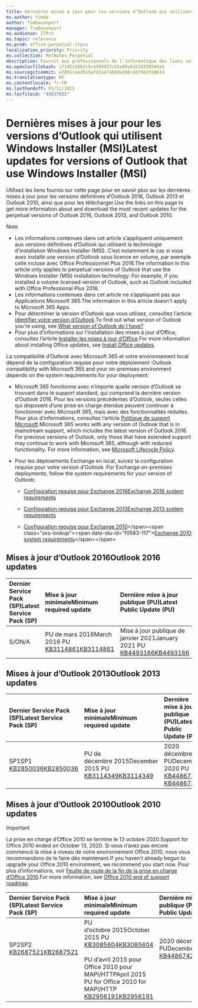 ```yaml
---
title: Dernières mises à jour pour les versions d’Outlook qui utilisent Windows Installer (MSI)
ms.author: timda
author: TimDavenport
manager: TimDavenport
ms.audience: ITPro
ms.topic: reference
ms.prod: office-perpetual-itpro
localization_priority: Priority
ms.collection: RelNotes_Perpetual
description: Fournit aux professionnels de l’informatique des liens vers les dernières informations sur les mises à jour pour les versions définitives d’Outlook 2016, Outlook 2013 et Outlook 2010
ms.openlocfilehash: 1714531062c9ce999437cb5a80a0322d258569ab
ms.sourcegitcommit: e7891ceed915afd2ae74689a366cebf9b3f60614
ms.translationtype: HT
ms.contentlocale: fr-FR
ms.lasthandoff: 01/12/2021
ms.locfileid: "49837635"
---
```

# <a name="latest-updates-for-versions-of-outlook-that-use-windows-installer-msi"></a><span data-ttu-id="f0583-103">Dernières mises à jour pour les versions d’Outlook qui utilisent Windows Installer (MSI)</span><span class="sxs-lookup"><span data-stu-id="f0583-103">Latest updates for versions of Outlook that use Windows Installer (MSI)</span></span>

<span data-ttu-id="f0583-104">Utilisez les liens fournis sur cette page pour en savoir plus sur les dernières mises à jour pour les versions définitives d’Outlook 2016, Outlook 2013 et Outlook 2010, ainsi que pour les télécharger.</span><span class="sxs-lookup"><span data-stu-id="f0583-104">Use the links on this page to get more information about and download the most recent updates for the perpetual versions of Outlook 2016, Outlook 2013, and Outlook 2010.</span></span>
  
> [!NOTE]
> - <span data-ttu-id="f0583-p101">Les informations contenues dans cet article s’appliquent uniquement aux versions définitives d’Outlook qui utilisent la technologie d’installation Windows Installer (MSI). C’est notamment le cas si vous avez installé une version d’Outlook sous licence en volume, par exemple celle incluse avec Office Professionnel Plus 2016.</span><span class="sxs-lookup"><span data-stu-id="f0583-p101">The information in this article only applies to perpetual versions of Outlook that use the Windows Installer (MSI) installation technology. For example, if you installed a volume licensed version of Outlook, such as Outlook included with Office Professional Plus 2016.</span></span>
> - <span data-ttu-id="f0583-107">Les informations contenues dans cet article ne s’appliquent pas aux Applications Microsoft 365.</span><span class="sxs-lookup"><span data-stu-id="f0583-107">The information in this article doesn't apply to Microsoft 365 Apps.</span></span>
> - <span data-ttu-id="f0583-108">Pour déterminer la version d’Outlook que vous utilisez, consultez l’article [Identifier votre version d’Outlook](https://support.office.com/article/b3a9568c-edb5-42b9-9825-d48d82b2257c).</span><span class="sxs-lookup"><span data-stu-id="f0583-108">To find out what version of Outlook you're using, see [What version of Outlook do I have?](https://support.office.com/article/b3a9568c-edb5-42b9-9825-d48d82b2257c)</span></span>
> - <span data-ttu-id="f0583-109">Pour plus d’informations sur l’installation des mises à jour d’Office, consultez l’article [Installer les mises à jour d’Office](https://support.office.com/article/2ab296f3-7f03-43a2-8e50-46de917611c5).</span><span class="sxs-lookup"><span data-stu-id="f0583-109">For more information about installing Office updates, see [Install Office updates](https://support.office.com/article/2ab296f3-7f03-43a2-8e50-46de917611c5).</span></span> 
  
<span data-ttu-id="f0583-110">La compatibilité d’Outlook avec Microsoft 365 et votre environnement local dépend de la configuration requise pour votre déploiement :</span><span class="sxs-lookup"><span data-stu-id="f0583-110">Outlook compatibility with Microsoft 365 and your on-premises environment depends on the system requirements for your deployment:</span></span>
  
- <span data-ttu-id="f0583-p102">Microsoft 365 fonctionne avec n’importe quelle version d’Outlook se trouvant dans le support standard, qui comprend la dernière version d’Outlook 2016. Pour les versions précédentes d’Outlook, seules celles qui disposent d’une prise en charge étendue peuvent continuer à fonctionner avec Microsoft 365, mais avec des fonctionnalités réduites. Pour plus d’informations, consultez l’article [Politique de support Microsoft](https://support.microsoft.com/lifecycle).</span><span class="sxs-lookup"><span data-stu-id="f0583-p102">Microsoft 365 works with any version of Outlook that is in mainstream support, which includes the latest version of Outlook 2016. For previous versions of Outlook, only those that have extended support may continue to work with Microsoft 365, although with reduced functionality. For more information, see [Microsoft Lifecycle Policy](https://support.microsoft.com/lifecycle).</span></span>
    
- <span data-ttu-id="f0583-114">Pour les déploiements Exchange en local, suivez la configuration requise pour votre version d’Outlook :</span><span class="sxs-lookup"><span data-stu-id="f0583-114">For Exchange on-premises deployments, follow the system requirements for your version of Outlook:</span></span>
    
  - [<span data-ttu-id="f0583-115">Configuration requise pour Exchange 2016</span><span class="sxs-lookup"><span data-stu-id="f0583-115">Exchange 2016 system requirements</span></span>](https://docs.microsoft.com/Exchange/plan-and-deploy/system-requirements)
    
  - [<span data-ttu-id="f0583-116">Configuration requise pour Exchange 2013</span><span class="sxs-lookup"><span data-stu-id="f0583-116">Exchange 2013 system requirements</span></span>](https://docs.microsoft.com/exchange/exchange-2013-system-requirements-exchange-2013-help)
    
  - <span data-ttu-id="f0583-117">[Configuration requise pour Exchange 2010](https://docs.microsoft.com/previous-versions/office/exchange-server-2010/aa996719(v=exchg.141))</span><span class="sxs-lookup"><span data-stu-id="f0583-117">[Exchange 2010 system requirements](https://docs.microsoft.com/previous-versions/office/exchange-server-2010/aa996719(v=exchg.141))</span></span>

   
## <a name="outlook-2016-updates"></a><span data-ttu-id="f0583-118">Mises à jour d’Outlook 2016</span><span class="sxs-lookup"><span data-stu-id="f0583-118">Outlook 2016 updates</span></span>

|<span data-ttu-id="f0583-119">**Dernier Service Pack (SP)**</span><span class="sxs-lookup"><span data-stu-id="f0583-119">**Latest Service Pack (SP)**</span></span>|<span data-ttu-id="f0583-120">**Mise à jour minimale**</span><span class="sxs-lookup"><span data-stu-id="f0583-120">**Minimum required update**</span></span>|<span data-ttu-id="f0583-121">**Dernière mise à jour publique (PU)**</span><span class="sxs-lookup"><span data-stu-id="f0583-121">**Latest Public Update (PU)**</span></span>|
|:-----|:-----|:-----|
|<span data-ttu-id="f0583-122">S/O</span><span class="sxs-lookup"><span data-stu-id="f0583-122">N/A</span></span>  <br/> |<span data-ttu-id="f0583-123">PU de mars 2016</span><span class="sxs-lookup"><span data-stu-id="f0583-123">March 2016 PU</span></span> <br/>[<span data-ttu-id="f0583-124">KB3114861</span><span class="sxs-lookup"><span data-stu-id="f0583-124">KB3114861</span></span>](https://support.microsoft.com/help/3114861) <br/> |<span data-ttu-id="f0583-125">Mise à jour publique de janvier 2021</span><span class="sxs-lookup"><span data-stu-id="f0583-125">January 2021 PU</span></span> <br/>[<span data-ttu-id="f0583-126">KB4493166</span><span class="sxs-lookup"><span data-stu-id="f0583-126">KB4493166</span></span>](https://support.microsoft.com/help/4493166) 

## <a name="outlook-2013-updates"></a><span data-ttu-id="f0583-127">Mises à jour d’Outlook 2013</span><span class="sxs-lookup"><span data-stu-id="f0583-127">Outlook 2013 updates</span></span>

|<span data-ttu-id="f0583-128">**Dernier Service Pack (SP)**</span><span class="sxs-lookup"><span data-stu-id="f0583-128">**Latest Service Pack (SP)**</span></span>|<span data-ttu-id="f0583-129">**Mise à jour minimale**</span><span class="sxs-lookup"><span data-stu-id="f0583-129">**Minimum required update**</span></span>|<span data-ttu-id="f0583-130">**Dernière mise à jour publique (PU)**</span><span class="sxs-lookup"><span data-stu-id="f0583-130">**Latest Public Update (PU)**</span></span>|
|:-----|:-----|:-----|
|<span data-ttu-id="f0583-131">SP1</span><span class="sxs-lookup"><span data-stu-id="f0583-131">SP1</span></span>  <br/>[<span data-ttu-id="f0583-132">KB2850036</span><span class="sxs-lookup"><span data-stu-id="f0583-132">KB2850036</span></span>](https://go.microsoft.com/fwlink/p/?LinkId=512538) <br/> |<span data-ttu-id="f0583-133">PU de décembre 2015</span><span class="sxs-lookup"><span data-stu-id="f0583-133">December 2015 PU</span></span> <br/>[<span data-ttu-id="f0583-134">KB3114349</span><span class="sxs-lookup"><span data-stu-id="f0583-134">KB3114349</span></span>](https://support.microsoft.com/kb/3114349) <br/> |<span data-ttu-id="f0583-135">2020 décembre PU</span><span class="sxs-lookup"><span data-stu-id="f0583-135">December 2020 PU</span></span> <br/>[<span data-ttu-id="f0583-136">KB4486732 </span><span class="sxs-lookup"><span data-stu-id="f0583-136">KB4486732 </span></span>](https://support.microsoft.com/help/4486732 )  |
   
## <a name="outlook-2010-updates"></a><span data-ttu-id="f0583-137">Mises à jour d’Outlook 2010</span><span class="sxs-lookup"><span data-stu-id="f0583-137">Outlook 2010 updates</span></span>
> [!IMPORTANT]
> <span data-ttu-id="f0583-138">La prise en charge d’Office 2010 se termine le 13 octobre 2020.</span><span class="sxs-lookup"><span data-stu-id="f0583-138">Support for Office 2010 ended on October 13, 2020.</span></span> <span data-ttu-id="f0583-139">Si vous n’avez pas encore commencé la mise à niveau de votre environnement Office 2010, nous vous recommandons de le faire dès maintenant.</span><span class="sxs-lookup"><span data-stu-id="f0583-139">If you haven't already begun to upgrade your Office 2010 environment, we recommend you start now.</span></span> <span data-ttu-id="f0583-140">Pour plus d’informations, voir [Feuille de route de la fin de la prise en charge d’Office 2010](https://docs.microsoft.com/DeployOffice/office-2010-end-support-roadmap).</span><span class="sxs-lookup"><span data-stu-id="f0583-140">For more information, see [Office 2010 end of support roadmap](https://docs.microsoft.com/DeployOffice/office-2010-end-support-roadmap).</span></span>

|<span data-ttu-id="f0583-141">**Dernier Service Pack (SP)**</span><span class="sxs-lookup"><span data-stu-id="f0583-141">**Latest Service Pack (SP)**</span></span>|<span data-ttu-id="f0583-142">**Mise à jour minimale**</span><span class="sxs-lookup"><span data-stu-id="f0583-142">**Minimum required update**</span></span>|<span data-ttu-id="f0583-143">**Dernière mise à jour publique (PU)**</span><span class="sxs-lookup"><span data-stu-id="f0583-143">**Latest Public Update (PU)**</span></span>|
|:-----|:-----|:-----|
|<span data-ttu-id="f0583-144">SP2</span><span class="sxs-lookup"><span data-stu-id="f0583-144">SP2</span></span> <br/>[<span data-ttu-id="f0583-145">KB2687521</span><span class="sxs-lookup"><span data-stu-id="f0583-145">KB2687521</span></span>](https://go.microsoft.com/fwlink/p/?LinkId=512542) <br><br><br><br/> |<span data-ttu-id="f0583-146">PU d’octobre 2015</span><span class="sxs-lookup"><span data-stu-id="f0583-146">October 2015 PU</span></span> <br/> [<span data-ttu-id="f0583-147">KB3085604</span><span class="sxs-lookup"><span data-stu-id="f0583-147">KB3085604</span></span>](https://support.microsoft.com/kb/3085604) <br/><br/>  <span data-ttu-id="f0583-148">PU d’avril 2015 pour Office 2010 pour MAPI/HTTP</span><span class="sxs-lookup"><span data-stu-id="f0583-148">April 2015 PU for Office 2010 for MAPI/HTTP</span></span> <br/> [<span data-ttu-id="f0583-149">KB2956191</span><span class="sxs-lookup"><span data-stu-id="f0583-149">KB2956191</span></span>](https://support.microsoft.com/help/2956191/april-14-2015-update-for-office-2010-kb2956191) <br/> |<span data-ttu-id="f0583-150">2020 décembre PU</span><span class="sxs-lookup"><span data-stu-id="f0583-150">December 2020 PU</span></span> <br/>[<span data-ttu-id="f0583-151">KB4486742</span><span class="sxs-lookup"><span data-stu-id="f0583-151">KB4486742</span></span>](https://support.microsoft.com/help/4486742) <br><br><br><br/>|
   

